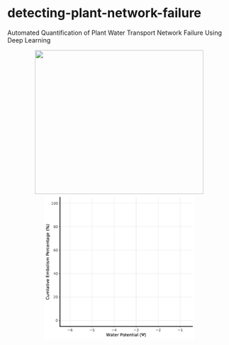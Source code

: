 # detecting-plant-network-failure
Automated Quantification of Plant Water Transport Network Failure Using Deep Learning


<p align="center">
  <img src="docs/resources/images/leaf.gif?raw=True" width="380" height="325" >
  <img src="docs/resources/images/vc.gif?raw=True" wwidth="325" height="325" >
</p>